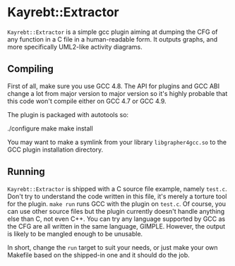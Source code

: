 Kayrebt::Extractor
==================

`Kayrebt::Extractor` is a simple gcc plugin aiming at dumping the CFG of any
function in a C file in a human-readable form. It
outputs graphs, and more specifically UML2-like activity diagrams.

Compiling
---------

First of all, make sure you use GCC 4.8. The API for plugins and GCC ABI
change a lot from major version to major version so it's highly probable that
this code won't compile either on GCC 4.7 or GCC 4.9.

The plugin is packaged with autotools so:

  ./configure
  make
  make install

You may want to make a symlink from your library `libgrapher4gcc.so` to the
GCC plugin installation directory.

Running
-------

`Kayrebt::Extractor` is shipped with a C source file example, namely `test.c`. Don't
try to understand the code written in this file, it's merely a torture tool for
the plugin. `make run` runs GCC with the plugin on `test.c`. Of course, you can
use other source files but the plugin currently doesn't handle anything else
than C, not even C++. You can try any language supported by GCC as the CFG are
all written in the same language, GIMPLE. However, the output is likely to be
mangled enough to be unusable.

In short, change the `run` target to suit your needs, or just make your own
Makefile based on the shipped-in one and it should do the job.
